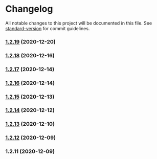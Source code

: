 # Changelog

All notable changes to this project will be documented in this file. See [standard-version](https://github.com/conventional-changelog/standard-version) for commit guidelines.

### [1.2.19](https://github.com/benawad/vsinder/compare/v1.2.18...v1.2.19) (2020-12-20)

### [1.2.18](https://github.com/benawad/vsinder/compare/v1.2.17...v1.2.18) (2020-12-16)

### [1.2.17](https://github.com/benawad/vsinder/compare/v1.2.16...v1.2.17) (2020-12-14)

### [1.2.16](https://github.com/benawad/vsinder/compare/v1.2.15...v1.2.16) (2020-12-14)

### [1.2.15](https://github.com/benawad/vsinder/compare/v1.2.14...v1.2.15) (2020-12-13)

### [1.2.14](https://github.com/benawad/vsinder/compare/v1.12.0...v1.2.14) (2020-12-12)

### [1.2.13](https://github.com/benawad/vsinder-app/compare/v1.2.12...v1.2.13) (2020-12-10)

### [1.2.12](https://github.com/benawad/vsinder-app/compare/v1.2.11...v1.2.12) (2020-12-09)

### 1.2.11 (2020-12-09)
